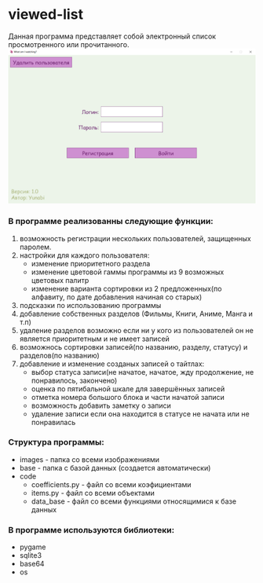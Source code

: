 # viewed-list
Данная программа представляет собой электронный список просмотренного или прочитанного.
![/images/picture.jpg](https://github.com/Yulya-S/viewed-list/blob/main/screenshots/screenshots_1.jpg)


### В программе реализованны следующие функции:
1. возможность регистрации нескольких пользователей, защищенных паролем.
2. настройки для каждого пользователя:
    - изменение приоритетного раздела
    - изменение цветовой гаммы программы из 9 возможных цветовых палитр
    - изменение варианта сортировки из 2 предложенных(по алфавиту, по дате добавления начиная со старых)
3. подсказки по использованию программы
4. добавление собственных разделов (Фильмы, Книги, Аниме, Манга и т.п)
5. удаление разделов возможно если ни у кого из пользователей он не является приоритетным и не имеет записей
6. возможнось сортировки записей(по названию, разделу, статусу) и разделов(по названию)
7. добавление и изменение созданых записей о тайтлах:
    - выбор статуса записи(не начатое, начатое, жду продолжение, не понравилось, закончено)
    - оценка по пятибальной шкале для завершённых записей
    - отметка номера большого блока и части начатой записи
    - возможность добавить заметку о записи
    - удаление записи если она находится в статусе не начата или не понравилась
### Структура программы:
- images - папка со всеми изображениями
- base - папка с базой данных (создается автоматически)
- code
    - coefficients.py - файл со всеми коэфициентами
    - items.py - файл со всеми объектами
    - data_base - файл со всеми функциями относящимися к базе данных
### В программе используются библиотеки:
- pygame
- sqlite3
- base64
- os

